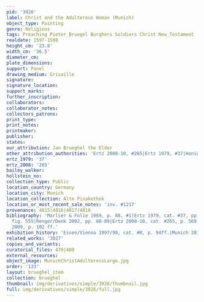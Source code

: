 ```yaml
---
pid: '3026'
label: Christ and the Adulterous Woman (Munich)
object_type: Painting
genre: Religious
tags: Preaching Pieter_Bruegel Burghers Soldiers Christ New_Testament
realdate: 1597-1598
height_cm: '23.8'
width_cm: '36.5'
diameter_cm: 
plate_dimensions: 
support: Panel
drawing_medium: Grisaille
signature: 
signature_location: 
support_marks: 
further_inscription: 
collaborators: 
collaborator_notes: 
collectors_patrons: 
print_type: 
print_notes: 
printmaker: 
publisher: 
states: 
our_attribution: Jan Brueghel the Elder
other_attribution_authorities: 'Ertz 2008-10, #265|Ertz 1979, #37|Honig database'
ertz_1979: '37'
ertz_2008: '265'
bailey_walker: 
hollstein_no: 
collection_type: Public
location_country: Germany
location_city: Munich
location_collection: Alte Pinakothek
location_or_most_recent_sale_notes: 'inv. #1217'
provenance: 4815|4816|4817|4818
bibliography: 'Marlier & Folie 1969, p. 88, #1|Ertz 1979, cat. #37, pp. 459, 563,
  fig. 555|Renger/Denk 2002, pp. 88-89|Ertz 2008-10, cat. #265, p. 569 ff.|Munich
  2009, p. 102 ff.'
exhibition_history: 'Essen/Vienna 1997/98, cat. #8, p. 94ff.|Munich 2013, cat. #24'
related_works: '3027'
copies_and_variants: 
curatorial_files: 479|480
external_resources: 
object_image: MunichChristAdulteressLarge.jpg
order: '133'
layout: brueghel_item
collection: brueghel
thumbnail: img/derivatives/simple/3026/thumbnail.jpg
full: img/derivatives/simple/3026/full.jpg
---
```

